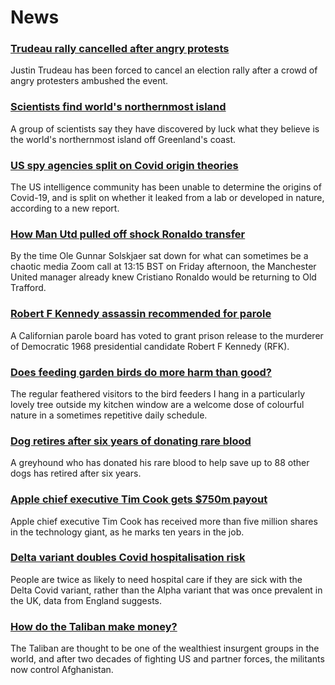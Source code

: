 # News
### [Trudeau rally cancelled after angry protests](https://www.bbc.com/news/world-us-canada-58364742)
Justin Trudeau has been forced to cancel an election rally after a crowd of angry protesters ambushed the event.
### [Scientists find world's northernmost island](https://www.bbc.com/news/world-europe-58362752)
A group of scientists say they have discovered by luck what they believe is the world's northernmost island off Greenland's coast.
### [US spy agencies split on Covid origin theories](https://www.bbc.com/news/world-us-canada-58361211)
The US intelligence community has been unable to determine the origins of Covid-19, and is split on whether it leaked from a lab or developed in nature, according to a new report. 
### [How Man Utd pulled off shock Ronaldo transfer](https://www.bbc.com/sport/football/58358834)
By the time Ole Gunnar Solskjaer sat down for what can sometimes be a chaotic media Zoom call at 13:15 BST on Friday afternoon, the Manchester United manager already knew Cristiano Ronaldo would be returning to Old Trafford.
### [Robert F Kennedy assassin recommended for parole](https://www.bbc.com/news/world-us-canada-58364572)
A Californian parole board has voted to grant prison release to the murderer of Democratic 1968 presidential candidate Robert F Kennedy (RFK).
### [Does feeding garden birds do more harm than good?](https://www.bbc.com/news/science-environment-58346043)
The regular feathered visitors to the bird feeders I hang in a particularly lovely tree outside my kitchen window are a welcome dose of colourful nature in a sometimes repetitive daily schedule. 
### [Dog retires after six years of donating rare blood](https://www.bbc.com/news/uk-england-leicestershire-58354825)
A greyhound who has donated his rare blood to help save up to 88 other dogs has retired after six years.
### [Apple chief executive Tim Cook gets $750m payout](https://www.bbc.com/news/business-58352098)
Apple chief executive Tim Cook has received more than five million shares in the technology giant, as he marks ten years in the job.
### [Delta variant doubles Covid hospitalisation risk](https://www.bbc.com/news/health-58354342)
People are twice as likely to need hospital care if they are sick with the Delta Covid variant, rather than the Alpha variant that was once prevalent in the UK, data from England suggests. 
### [How do the Taliban make money?](https://www.bbc.com/news/world-46554097)
The Taliban are thought to be one of the wealthiest insurgent groups in the world, and after two decades of fighting US and partner forces, the militants now control Afghanistan.  
